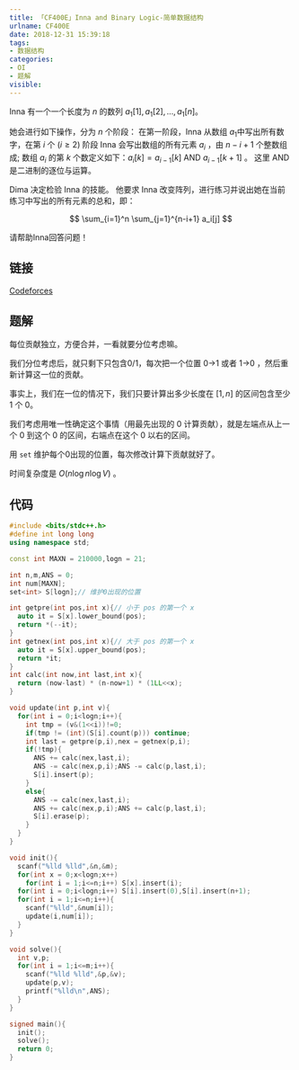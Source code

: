 ```yaml
---
title: 「CF400E」Inna and Binary Logic-简单数据结构
urlname: CF400E
date: 2018-12-31 15:39:18
tags:
- 数据结构
categories: 
- OI
- 题解
visible:
---
```



Inna 有一个一个长度为 $n$ 的数列 $a_1 [1],a_1 [2],\dots,a_1 [n]$。 

她会进行如下操作，分为 $n$ 个阶段：
在第一阶段，Inna 从数组 $a_1$中写出所有数字，在第 $i$ 个 $(i \ge 2)$ 阶段 Inna 会写出数组的所有元素 $a_i$ ，由 $n  -  i + 1$ 个整数组成; 数组 $a_i$ 的第 $k$ 个数定义如下：$a_{i} [k] = a_{i-1} [k]\ \mathrm{AND}\ a_{i-1} [k + 1]$ 。 这里 $\mathrm{AND}$ 是二进制的逐位与运算。

Dima 决定检验 Inna 的技能。 他要求 Inna 改变阵列，进行练习并说出她在当前练习中写出的所有元素的总和，即：

$$
\sum_{i=1}^n \sum_{j=1}^{n-i+1} a_i[j]
$$

请帮助Inna回答问题！

<!-- more -->

## 链接

[Codeforces](http://codeforces.com/problemset/problem/400/E)


## 题解

每位贡献独立，方便合并，一看就要分位考虑嘛。

我们分位考虑后，就只剩下只包含0/1，每次把一个位置 0->1 或者 1->0 ，然后重新计算这一位的贡献。

事实上，我们在一位的情况下，我们只要计算出多少长度在 $[1,n]$ 的区间包含至少 $1$ 个 $0$。

我们考虑用唯一性确定这个事情（用最先出现的 $0$ 计算贡献），就是左端点从上一个 $0$ 到这个 $0$ 的区间，右端点在这个 $0$ 以右的区间。

用 `set` 维护每个0出现的位置，每次修改计算下贡献就好了。

时间复杂度是 $O(n \log n \log V)$ 。

## 代码


```cpp
#include <bits/stdc++.h>
#define int long long
using namespace std;

const int MAXN = 210000,logn = 21;

int n,m,ANS = 0;
int num[MAXN];
set<int> S[logn];// 维护0出现的位置

int getpre(int pos,int x){// 小于 pos 的第一个 x 
  auto it = S[x].lower_bound(pos);
  return *(--it);
}
int getnex(int pos,int x){// 大于 pos 的第一个 x
  auto it = S[x].upper_bound(pos);
  return *it; 
}
int calc(int now,int last,int x){
  return (now-last) * (n-now+1) * (1LL<<x);
}

void update(int p,int v){
  for(int i = 0;i<logn;i++){
    int tmp = (v&(1<<i))!=0;
    if(tmp != (int)(S[i].count(p))) continue;
    int last = getpre(p,i),nex = getnex(p,i);
    if(!tmp){
      ANS += calc(nex,last,i);
      ANS -= calc(nex,p,i);ANS -= calc(p,last,i);  
      S[i].insert(p);
    }
    else{
      ANS -= calc(nex,last,i);
      ANS += calc(nex,p,i);ANS += calc(p,last,i); 
      S[i].erase(p);
    }
  }
}

void init(){
  scanf("%lld %lld",&n,&m);
  for(int x = 0;x<logn;x++)
    for(int i = 1;i<=n;i++) S[x].insert(i);
  for(int i = 0;i<logn;i++) S[i].insert(0),S[i].insert(n+1);
  for(int i = 1;i<=n;i++){
    scanf("%lld",&num[i]);
    update(i,num[i]);
  }
}

void solve(){
  int v,p;
  for(int i = 1;i<=m;i++){
    scanf("%lld %lld",&p,&v);
    update(p,v);
    printf("%lld\n",ANS);  
  }
}

signed main(){
  init();
  solve();
  return 0;
}
```


